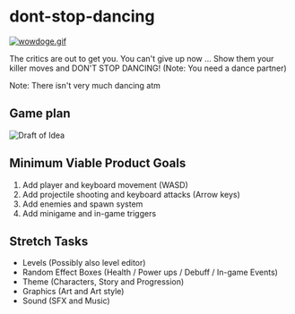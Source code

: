 # dont-stop-dancing
[![wowdoge.gif](http://gifyu.com/images/wowdoge.gif)](http://gifyu.com/image/SpDs)

The critics are out to get you. You can't give up now ... Show them your killer moves and DON'T STOP DANCING! (Note: You need a dance partner)

Note: There isn't very much dancing atm

## Game plan
![Draft of Idea](https://www.dropbox.com/s/1lze48ha44x67s9/whiteboard-game-idea.jpg?dl=1)

## Minimum Viable Product Goals
1. Add player and keyboard movement (WASD)
2. Add projectile shooting and keyboard attacks (Arrow keys)
3. Add enemies and spawn system
4. Add minigame and in-game triggers

## Stretch Tasks
* Levels (Possibly also level editor)
* Random Effect Boxes (Health / Power ups / Debuff / In-game Events)
* Theme (Characters, Story and Progression)
* Graphics (Art and Art style)
* Sound (SFX and Music)

